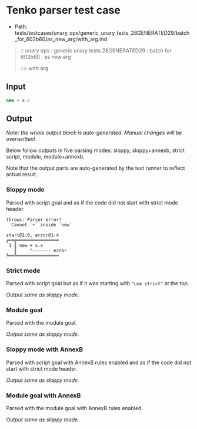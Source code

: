 # Tenko parser test case

- Path: tests/testcases/unary_ops/generic_unary_tests_28GENERATED29/batch_for_602b60/as_new_arg/with_arg.md

> :: unary ops : generic unary tests 28GENERATED29 : batch for 602b60 : as new arg
>
> ::> with arg

## Input

`````js
new + x.x
`````

## Output

_Note: the whole output block is auto-generated. Manual changes will be overwritten!_

Below follow outputs in five parsing modes: sloppy, sloppy+annexb, strict script, module, module+annexb.

Note that the output parts are auto-generated by the test runner to reflect actual result.

### Sloppy mode

Parsed with script goal and as if the code did not start with strict mode header.

`````
throws: Parser error!
  Cannot `+` inside `new`

start@1:0, error@1:4
╔══╦════════════════
 1 ║ new + x.x
   ║     ^------- error
╚══╩════════════════

`````

### Strict mode

Parsed with script goal but as if it was starting with `"use strict"` at the top.

_Output same as sloppy mode._

### Module goal

Parsed with the module goal.

_Output same as sloppy mode._

### Sloppy mode with AnnexB

Parsed with script goal with AnnexB rules enabled and as if the code did not start with strict mode header.

_Output same as sloppy mode._

### Module goal with AnnexB

Parsed with the module goal with AnnexB rules enabled.

_Output same as sloppy mode._
